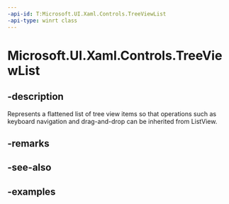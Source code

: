 ```yaml
---
-api-id: T:Microsoft.UI.Xaml.Controls.TreeViewList
-api-type: winrt class
---
```


<!-- Class syntax.
public class TreeViewList : ListView, ListView
-->

# Microsoft.UI.Xaml.Controls.TreeViewList

## -description

Represents a flattened list of tree view items so that operations such as keyboard navigation and drag-and-drop can be inherited from ListView.

## -remarks

## -see-also

## -examples

